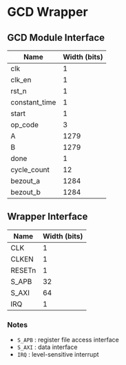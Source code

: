 # GCD Wrapper

## GCD Module Interface

| Name | Width (bits) |
|------|--------------|
| clk | 1 |
| clk_en | 1 |
| rst_n | 1 |
| constant_time | 1 |
| start | 1 |
| op_code | 3 |
| A | 1279 |
| B | 1279 |
| done | 1 |
| cycle_count | 12 |
| bezout_a | 1284 |
| bezout_b | 1284 |

## Wrapper Interface

| Name | Width (bits) |
|------|--------------|
| CLK | 1 |
| CLKEN | 1 |
| RESETn | 1 |
| S_APB | 32 |
| S_AXI | 64 |
| IRQ | 1 |

### Notes
 - `S_APB`  : register file access interface
 - `S_AXI`  : data interface
 - `IRQ`    : level-sensitive interrupt
